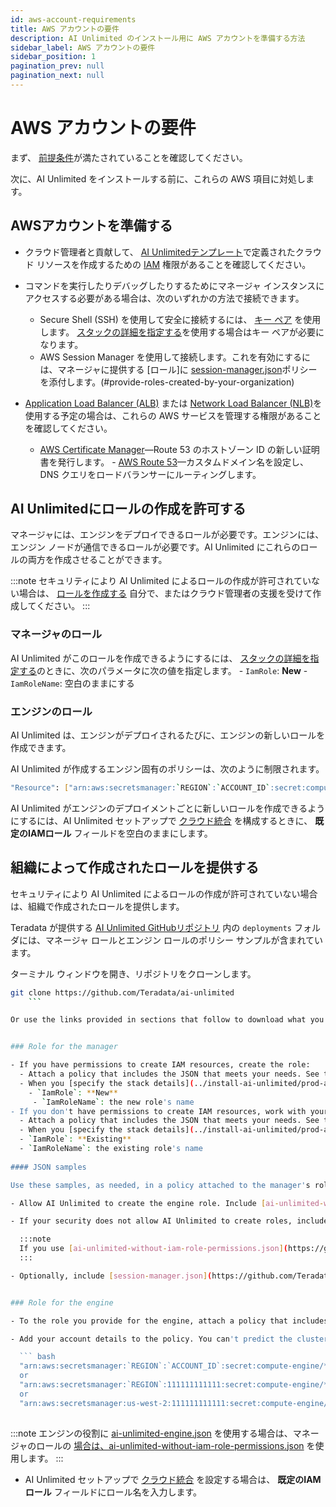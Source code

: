 ```yaml
---
id: aws-account-requirements
title: AWS アカウントの要件
description: AI Unlimited のインストール用に AWS アカウントを準備する方法
sidebar_label: AWS アカウントの要件
sidebar_position: 1
pagination_prev: null
pagination_next: null
---
```


# AWS アカウントの要件

まず、 [前提条件](../install-ai-unlimited/index.md#prerequisites)が満たされていることを確認してください。 

次に、AI Unlimited をインストールする前に、これらの AWS 項目に対処します。


## AWSアカウントを準備する

- クラウド管理者と貢献して、 [AI Unlimitedテンプレート](https://github.com/Teradata/ai-unlimited/tree/develop/deployments/aws/templates/ai-unlimited)で定義されたクラウド リソースを作成するための [IAM](https://aws.amazon.com/iam/) 権限があることを確認してください。

- コマンドを実行したりデバッグしたりするためにマネージャ インスタンスにアクセスする必要がある場合は、次のいずれかの方法で接続できます。
	- Secure Shell (SSH) を使用して安全に接続するには、 [キー ペア](https://docs.aws.amazon.com/AWSEC2/latest/UserGuide/ec2-key-pairs.html) を使用します。 [スタックの詳細を指定する](../install-ai-unlimited/prod-aws-console-deploy-ai-unlimited.md#specify-stack-details-and-options)を使用する場合はキー ペアが必要になります。
	- AWS Session Manager を使用して接続します。これを有効にするには、マネージャに提供する [ロール]に [session-manager.json](https://github.com/Teradata/ai-unlimited/blob/develop/deployments/aws/policies/session-manager.json)ポリシーを添付します。(#provide-roles-created-by-your-organization)
  
- [Application Load Balancer (ALB)](https://docs.aws.amazon.com/elasticloadbalancing/latest/application/application-load-balancer-getting-started.html) または [Network Load Balancer (NLB)](https://docs.aws.amazon.com/elasticloadbalancing/latest/network/network-load-balancer-getting-started.html)を使用する予定の場合は、これらの AWS サービスを管理する権限があることを確認してください。
	- [AWS Certificate Manager](https://docs.aws.amazon.com/acm/)—Route 53 のホストゾーン ID の新しい証明書を発行します。
	\- [AWS Route 53](https://docs.aws.amazon.com/Route53/latest/DeveloperGuide/Welcome.html)—カスタムドメイン名を設定し、DNS クエリをロードバランサーにルーティングします。


## AI Unlimitedにロールの作成を許可する

マネージャには、エンジンをデプロイできるロールが必要です。エンジンには、エンジン ノードが通信できるロールが必要です。AI Unlimited にこれらのロールの両方を作成させることができます。

:::note
セキュリティにより AI Unlimited によるロールの作成が許可されていない場合は、 [ロールを作成する](#provide-roles-created-by-your-organization) 自分で、またはクラウド管理者の支援を受けて作成してください。
::: 

### マネージャのロール

AI Unlimited がこのロールを作成できるようにするには、 [スタックの詳細を指定する](../install-ai-unlimited/prod-aws-console-deploy-ai-unlimited.md#specify-stack-details-and-options)のときに、次のパラメータに次の値を指定します。
    \- `IamRole`: **New**
    \- `IamRoleName`: 空白のままにする

### エンジンのロール

AI Unlimited は、エンジンがデプロイされるたびに、エンジンの新しいロールを作成できます。 

AI Unlimited が作成するエンジン固有のポリシーは、次のように制限されます。	
  
  ```bash
  "Resource": ["arn:aws:secretsmanager:`REGION`:`ACCOUNT_ID`:secret:compute-engine/`CLUSTER_NAME`/`SECRET_NAME`"]
  ```

AI Unlimited がエンジンのデプロイメントごとに新しいロールを作成できるようにするには、AI Unlimited セットアップで [クラウド統合](../install-ai-unlimited/setup-ai-unlimited.md) を構成するときに、 **既定のIAMロール** フィールドを空白のままにします。


## 組織によって作成されたロールを提供する

セキュリティにより AI Unlimited によるロールの作成が許可されていない場合は、組織で作成されたロールを提供します。

Teradata が提供する [AI Unlimited GitHubリポジトリ](https://github.com/Teradata/ai-unlimited) 内の `deployments` フォルダには、マネージャ ロールとエンジン ロールのポリシー サンプルが含まれています。

ターミナル ウィンドウを開き、リポジトリをクローンします。

``` bash
git clone https://github.com/Teradata/ai-unlimited
	```

Or use the links provided in sections that follow to download what you need.


### Role for the manager

- If you have permissions to create IAM resources, create the role:
  - Attach a policy that includes the JSON that meets your needs. See the JSON samples that follow.
  - When you [specify the stack details](../install-ai-unlimited/prod-aws-console-deploy-ai-unlimited.md#specify-stack-details-and-options), use these parameter values:
    - `IamRole`: **New**
	 - `IamRoleName`: the new role's name
- If you don't have permissions to create IAM resources, work with your cloud admin to use an existing role:
  - Attach a policy that includes the JSON that meets your needs. See the JSON samples that follow.
  - When you [specify the stack details](../install-ai-unlimited/prod-aws-console-deploy-ai-unlimited.md#specify-stack-details-and-options), use these parameter values:
  - `IamRole`: **Existing**
  - `IamRoleName`: the existing role's name
  
#### JSON samples

Use these samples, as needed, in a policy attached to the manager's role:

- Allow AI Unlimited to create the engine role. Include [ai-unlimited-workspaces.json](https://github.com/Teradata/ai-unlimited/blob/develop/deployments/aws/policies/ai-unlimited-workspaces.json). It includes permissions to create engine instances, and grants AI Unlimited permissions to create cluster-specific roles and policies.

- If your security does not allow AI Unlimited to create roles, include [ai-unlimited-without-iam-role-permissions.json](https://github.com/Teradata/ai-unlimited/blob/develop/deployments/aws/policies/ai-unlimited-workspaces-without-iam-role-permissions.json). It includes permissions to create engine instances, but not those needed for AI Unlimited to create cluster-specific roles and policies. 

  :::note
  If you use [ai-unlimited-without-iam-role-permissions.json](https://github.com/Teradata/ai-unlimited/blob/develop/deployments/aws/policies/ai-unlimited-workspaces-without-iam-role-permissions.json) for the manager's role, use  [ai-unlimited-engine.json](https://github.com/Teradata/ai-unlimited/blob/develop/deployments/aws/policies/ai-unlimited-engine.json) for the engine's role.
  :::

- Optionally, include [session-manager.json](https://github.com/Teradata/ai-unlimited/blob/develop/deployments/aws/policies/session-manager.json): It includes permissions for the engine to interact with the [AWS Session Manager](https://docs.aws.amazon.com/systems-manager/latest/userguide/session-manager.html). Use this if you plan to use Session Manager to connect to the engine to closely manage it.


### Role for the engine

- To the role you provide for the engine, attach a policy that includes [ai-unlimited-engine.json](https://github.com/Teradata/ai-unlimited/blob/develop/deployments/aws/policies/ai-unlimited-engine.json). This allows AI Unlimited to pass the role to the cluster each time the engine is deployed. 

- Add your account details to the policy. You can't predict the cluster name, so use a wildcard.

  ``` bash
  "arn:aws:secretsmanager:`REGION`:`ACCOUNT_ID`:secret:compute-engine/*"
  or
  "arn:aws:secretsmanager:`REGION`:111111111111:secret:compute-engine/*"
  or
  "arn:aws:secretsmanager:us-west-2:111111111111:secret:compute-engine/*"
  
  ```
  
:::note
エンジンの役割に [ai-unlimited-engine.json](https://github.com/Teradata/ai-unlimited/blob/develop/deployments/aws/policies/ai-unlimited-engine.json) を使用する場合は、マネージャのロールの  [場合は、ai-unlimited-without-iam-role-permissions.json](https://github.com/Teradata/ai-unlimited/blob/develop/deployments/aws/policies/ai-unlimited-workspaces-without-iam-role-permissions.json) を使用します。
:::

- AI Unlimited セットアップで [クラウド統合](../install-ai-unlimited/setup-ai-unlimited.md) を設定する場合は、 **既定のIAMロール** フィールドにロール名を入力します。







